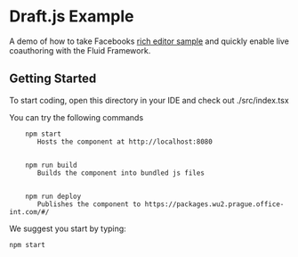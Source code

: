 # Draft.js Example

A demo of how to take Facebooks [rich editor sample](https://github.com/facebook/draft-js/tree/master/examples/draft-0-10-0/rich) and quickly enable live coauthoring with the Fluid Framework.

## Getting Started
To start coding, open this directory in your IDE and check out ./src/index.tsx

You can try the following commands

````
    npm start
       Hosts the component at http://localhost:8080


    npm run build
       Builds the component into bundled js files


    npm run deploy
       Publishes the component to https://packages.wu2.prague.office-int.com/#/
````

We suggest you start by typing:
	
    npm start
